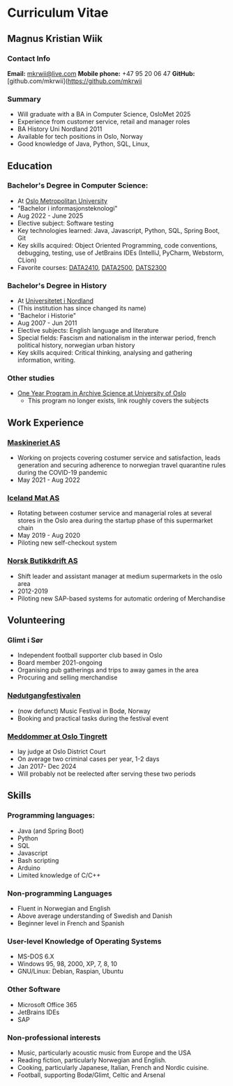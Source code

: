 # Curriculum Vitae
## Magnus Kristian Wiik
### Contact Info
**Email:** mkrwii@live.com
**Mobile phone:** +47 95 20 06 47
**GitHub:** [github.com/mkrwii](https://github.com/mkrwii

### Summary
- Will graduate with a BA in Computer Science, OsloMet 2025
- Experience from customer service, retail and manager roles
- BA History Uni Nordland 2011
- Available for tech positions in Oslo, Norway
- Good knowledge of Java, Python, SQL, Linux,
 
## Education

### Bachelor's Degree in Computer Science:
- At [Oslo Metropolitan University](https://www.oslomet.no/studier/tkd/informasjonsteknologi)
- "Bachelor i informasjonsteknologi"
- Aug 2022 - June 2025
- Elective subject: Software testing
- Key technologies learned: Java, Javascript, Python, SQL, Spring Boot, Git
- Key skills acquired: Object Oriented Programming, code conventions, debugging, testing, use of JetBrains IDEs (IntelliJ, PyCharm, Webstorm, CLion)
- Favorite courses: [DATA2410](https://student.oslomet.no/studier/-/studieinfo/emne/DATA2410/2023/H%C3%98ST), [DATA2500](https://student.oslomet.no/studier/-/studieinfo/emne/DATA2500/2023/H%C3%98ST), [DATS2300](https://student.oslomet.no/studier/-/studieinfo/emne/DATS2300/2023/H%C3%98ST)

### Bachelor's Degree in History
- At [Universitetet i Nordland](https://www.nord.no/studier/historie-bachelor)
- (This institution has since changed its name)
- "Bachelor i Historie"
- Aug 2007 - Jun 2011
- Elective subjects: English language and literature
- Special fields: Fascism and nationalism in the interwar period, french political history, norwegian urban history
- Key skills acquired: Critical thinking, analysing and gathering information, writing.

### Other studies
- [One Year Program in Archive Science at University of Oslo](https://www.uio.no/studier/emnegrupper/hf/40ARKIV/)
    - This program no longer exists, link roughly covers the subjects

## Work Experience

### [Maskineriet AS](https://maskineriet.no/)
- Working on projects covering costumer service and satisfaction, leads generation and securing adherence to norwegian travel quarantine rules during the COVID-19 pandemic
- May 2021 - Aug 2022

### [Iceland Mat AS](https://qwww.icelandmat.no)
- Rotating between costumer service and managerial roles at several stores in the Oslo area during the startup phase of this supermarket chain
- May 2019 - Aug 2020
- Piloting new self-checkout system

### [Norsk Butikkdrift AS](https://www.coop.no/om-coop/virksomheten/coop-norge-sa/datterselskaper/norsk-butikkdrift-as)
- Shift leader and assistant manager at medium supermarkets in the oslo area
- 2012-2019
- Piloting new SAP-based systems for automatic ordering of Merchandise

## Volunteering

### Glimt i Sør
- Independent football supporter club based in Oslo
- Board member 2021-ongoing
- Organising pub gatherings and trips to away games in the area
- Procuring and selling merchandise

### [Nødutgangfestivalen](https://kreativenord.no/actor/nodutgangfestivalen/)
- (now defunct) Music Festival in Bodø, Norway
- Booking and practical tasks during the festival event

### [Meddommer at Oslo Tingrett](https://www.oslo.kommune.no/politikk/bystyret/meddommer/)
- lay judge at Oslo District Court
- On average two criminal cases per year, 1-2 days
- Jan 2017- Dec 2024
- Will probably not be reelected after serving these two periods

## Skills

### Programming languages:
- Java (and Spring Boot)
- Python
- SQL
- Javascript
- Bash scripting
- Arduino
- Limited knowledge of C/C++

### Non-programming Languages
- Fluent in Norwegian and English
- Above average understanding of Swedish and Danish
- Beginner level in French and Spanish

### User-level Knowledge of Operating Systems
- MS-DOS 6.X
- Windows 95, 98, 2000, XP, 7, 8, 10
- GNU/Linux: Debian, Raspian, Ubuntu

### Other Software
- Microsoft Office 365
- JetBrains IDEs
- SAP

### Non-professional interests
- Music, particularly acoustic music from Europe and the USA
- Reading fiction, particularly Norwegian and English.
- Cooking, particularly Japanese, Italian, French and Nordic cuisine.
- Football, supporting Bodø/Glimt, Celtic and Arsenal
